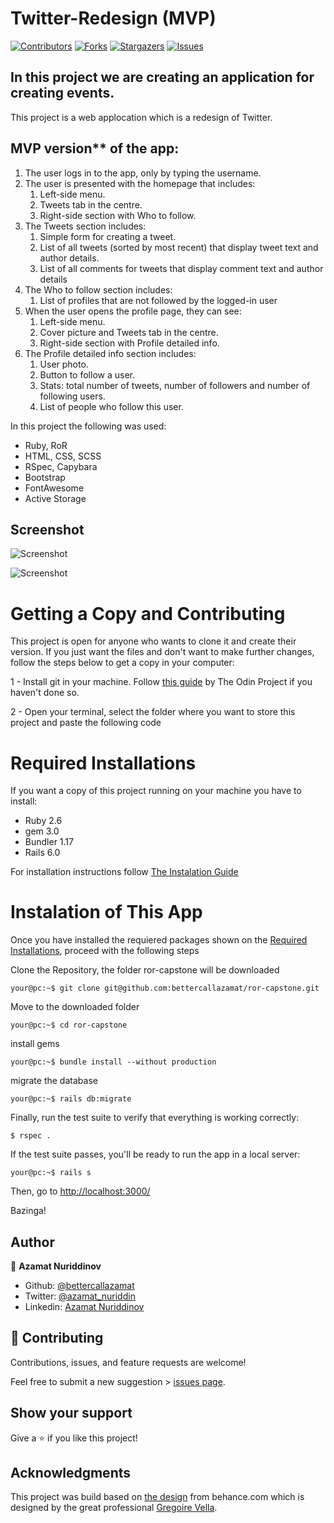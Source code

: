 # Twitter-Redesign (MVP)

[![Contributors][contributors-shield]][contributors-url]
[![Forks][forks-shield]][forks-url]
[![Stargazers][stars-shield]][stars-url]
[![Issues][issues-shield]][issues-url]

## In this project we are creating an application for creating events.

This project is a web applocation which is a redesign of Twitter.

## MVP version** of the app:

1. The user logs in to the app, only by typing the username.
2. The user is presented with the homepage that includes:
    1. Left-side menu.
    2. Tweets tab in the centre.
    3. Right-side section with Who to follow.
3. The Tweets section includes:
    1. Simple form for creating a tweet.
    2. List of all tweets (sorted by most recent) that display tweet text and author details.
    3. List of all comments for tweets that display comment text and author details
4. The Who to follow section includes:
    1. List of profiles that are not followed by the logged-in user
5. When the user opens the profile page, they can see:
    1. Left-side menu.
    2. Cover picture and Tweets tab in the centre.
    3. Right-side section with Profile detailed info.
6. The Profile detailed info section includes:
    1. User photo.
    2. Button to follow a user.
    3. Stats: total number of tweets, number of followers and number of following users.
    4. List of people who follow this user.

In this project the following was used:
- Ruby, RoR
- HTML, CSS, SCSS
- RSpec, Capybara
- Bootstrap
- FontAwesome
- Active Storage

## Screenshot

![Screenshot](app/images/screenshot1.png)

![Screenshot](app/images/screenshot2.png)

# Getting a Copy and Contributing

This project is open for anyone who wants to clone it and create their version. If you just want the files and don't want to make further changes, follow the steps below to get a copy in your computer:

1 - Install git in your machine. Follow [this guide](https://www.theodinproject.com/courses/web-development-101/lessons/setting-up-git) by The Odin Project if you haven't done so.

2 - Open your terminal, select the folder where you want to store this project and paste the following code

# Required Installations

If you want a copy of this project running on your machine you have to install:

- Ruby 2.6
- gem 3.0
- Bundler 1.17
- Rails 6.0

For installation instructions follow [The Instalation Guide](https://www.tutorialspoint.com/ruby-on-rails/rails-installation)

# Instalation of This App

Once you have installed the requiered packages shown on the [Required Installations](), proceed with the following steps

Clone the Repository, the folder ror-capstone will be downloaded

```Shell
your@pc:~$ git clone git@github.com:bettercallazamat/ror-capstone.git
```

Move to the downloaded folder

```Shell
your@pc:~$ cd ror-capstone
```

install gems

```Shell
your@pc:~$ bundle install --without production
```

migrate the database

```Shell
your@pc:~$ rails db:migrate
```

Finally, run the test suite to verify that everything is working correctly:

```
$ rspec .
```

If the test suite passes, you'll be ready to run the app in a local server:

```Shell
your@pc:~$ rails s

```

Then, go to [http://localhost:3000/](http://localhost:3000/)

Bazinga!

## Author

👤 **Azamat Nuriddinov**

- Github: [@bettercallazamat](https://github.com/bettercallazamat)
- Twitter: [@azamat_nuriddin](https://twitter.com/azamat_nuriddin)
- Linkedin: [Azamat Nuriddinov](https://www.linkedin.com/in/azamat-nuriddinov-57579868)

## 🤝 Contributing

Contributions, issues, and feature requests are welcome!

Feel free to submit a new suggestion > [issues page](issues/).

## Show your support

Give a ⭐️ if you like this project!

## Acknowledgments
This project was build based on [the design](https://www.behance.net/gallery/14286087/Twitter-Redesign-of-UI-details) from behance.com which is designed by the great professional [Gregoire Vella](https://www.behance.net/gregoirevella).

[contributors-shield]: https://img.shields.io/github/contributors/bettercallazamat/ror-capstone.svg?style=flat-square
[contributors-url]: https://github.com/bettercallazamat/ror-capstone/graphs/contributors
[forks-shield]: https://img.shields.io/github/forks/bettercallazamat/ror-capstone.svg?style=flat-square
[forks-url]: https://github.com/bettercallazamat/ror-capstone/network/members
[stars-shield]: https://img.shields.io/github/stars/bettercallazamat/ror-capstone.svg?style=flat-square
[stars-url]: https://github.com/bettercallazamat/ror-capstone/stargazers
[issues-shield]: https://img.shields.io/github/issues/bettercallazamat/ror-capstone.svg?style=flat-square
[issues-url]: https://github.com/bettercallazamat/ror-capstone/issues
